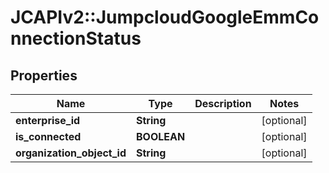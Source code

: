 # JCAPIv2::JumpcloudGoogleEmmConnectionStatus

## Properties
Name | Type | Description | Notes
------------ | ------------- | ------------- | -------------
**enterprise_id** | **String** |  | [optional] 
**is_connected** | **BOOLEAN** |  | [optional] 
**organization_object_id** | **String** |  | [optional] 

